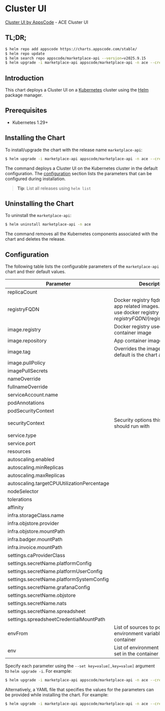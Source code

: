 # Cluster UI

[Cluster UI by AppsCode](https://github.com/appscode-cloud) - ACE Cluster UI

## TL;DR;

```bash
$ helm repo add appscode https://charts.appscode.com/stable/
$ helm repo update
$ helm search repo appscode/marketplace-api --version=v2025.9.15
$ helm upgrade -i marketplace-api appscode/marketplace-api -n ace --create-namespace --version=v2025.9.15
```

## Introduction

This chart deploys a Cluster UI on a [Kubernetes](http://kubernetes.io) cluster using the [Helm](https://helm.sh) package manager.

## Prerequisites

- Kubernetes 1.29+

## Installing the Chart

To install/upgrade the chart with the release name `marketplace-api`:

```bash
$ helm upgrade -i marketplace-api appscode/marketplace-api -n ace --create-namespace --version=v2025.9.15
```

The command deploys a Cluster UI on the Kubernetes cluster in the default configuration. The [configuration](#configuration) section lists the parameters that can be configured during installation.

> **Tip**: List all releases using `helm list`

## Uninstalling the Chart

To uninstall the `marketplace-api`:

```bash
$ helm uninstall marketplace-api -n ace
```

The command removes all the Kubernetes components associated with the chart and deletes the release.

## Configuration

The following table lists the configurable parameters of the `marketplace-api` chart and their default values.

|                 Parameter                  |                                                             Description                                                              |                                                                                            Default                                                                                             |
|--------------------------------------------|--------------------------------------------------------------------------------------------------------------------------------------|------------------------------------------------------------------------------------------------------------------------------------------------------------------------------------------------|
| replicaCount                               |                                                                                                                                      | <code>1</code>                                                                                                                                                                                 |
| registryFQDN                               | Docker registry fqdn used to pull app related images. Set this to use docker registry hosted at ${registryFQDN}/${registry}/${image} | <code>ghcr.io</code>                                                                                                                                                                           |
| image.registry                             | Docker registry used to pull app container image                                                                                     | <code>appscode</code>                                                                                                                                                                          |
| image.repository                           | App container image                                                                                                                  | <code>b3</code>                                                                                                                                                                                |
| image.tag                                  | Overrides the image tag whose default is the chart appVersion.                                                                       | <code>""</code>                                                                                                                                                                                |
| image.pullPolicy                           |                                                                                                                                      | <code>Always</code>                                                                                                                                                                            |
| imagePullSecrets                           |                                                                                                                                      | <code>[]</code>                                                                                                                                                                                |
| nameOverride                               |                                                                                                                                      | <code>""</code>                                                                                                                                                                                |
| fullnameOverride                           |                                                                                                                                      | <code>""</code>                                                                                                                                                                                |
| serviceAccount.name                        |                                                                                                                                      | <code>""</code>                                                                                                                                                                                |
| podAnnotations                             |                                                                                                                                      | <code>{}</code>                                                                                                                                                                                |
| podSecurityContext                         |                                                                                                                                      | <code>{}</code>                                                                                                                                                                                |
| securityContext                            | Security options this container should run with                                                                                      | <code>{"allowPrivilegeEscalation":false,"capabilities":{"drop":["ALL"]},"readOnlyRootFilesystem":true,"runAsNonRoot":true,"runAsUser":65534,"seccompProfile":{"type":"RuntimeDefault"}}</code> |
| service.type                               |                                                                                                                                      | <code>ClusterIP</code>                                                                                                                                                                         |
| service.port                               |                                                                                                                                      | <code>80</code>                                                                                                                                                                                |
| resources                                  |                                                                                                                                      | <code>{}</code>                                                                                                                                                                                |
| autoscaling.enabled                        |                                                                                                                                      | <code>false</code>                                                                                                                                                                             |
| autoscaling.minReplicas                    |                                                                                                                                      | <code>1</code>                                                                                                                                                                                 |
| autoscaling.maxReplicas                    |                                                                                                                                      | <code>100</code>                                                                                                                                                                               |
| autoscaling.targetCPUUtilizationPercentage |                                                                                                                                      | <code>80</code>                                                                                                                                                                                |
| nodeSelector                               |                                                                                                                                      | <code>{}</code>                                                                                                                                                                                |
| tolerations                                |                                                                                                                                      | <code>[]</code>                                                                                                                                                                                |
| affinity                                   |                                                                                                                                      | <code>{}</code>                                                                                                                                                                                |
| infra.storageClass.name                    |                                                                                                                                      | <code>"standard"</code>                                                                                                                                                                        |
| infra.objstore.provider                    |                                                                                                                                      | <code>""</code>                                                                                                                                                                                |
| infra.objstore.mountPath                   |                                                                                                                                      | <code>""</code>                                                                                                                                                                                |
| infra.badger.mountPath                     |                                                                                                                                      | <code>/badger</code>                                                                                                                                                                           |
| infra.invoice.mountPath                    |                                                                                                                                      | <code>/billing</code>                                                                                                                                                                          |
| settings.caProviderClass                   |                                                                                                                                      | <code>""</code>                                                                                                                                                                                |
| settings.secretName.platformConfig         |                                                                                                                                      | <code>""</code>                                                                                                                                                                                |
| settings.secretName.platformUserConfig     |                                                                                                                                      | <code>""</code>                                                                                                                                                                                |
| settings.secretName.platformSystemConfig   |                                                                                                                                      | <code>""</code>                                                                                                                                                                                |
| settings.secretName.grafanaConfig          |                                                                                                                                      | <code>""</code>                                                                                                                                                                                |
| settings.secretName.objstore               |                                                                                                                                      | <code>""</code>                                                                                                                                                                                |
| settings.secretName.nats                   |                                                                                                                                      | <code>""</code>                                                                                                                                                                                |
| settings.secretName.spreadsheet            |                                                                                                                                      | <code>""</code>                                                                                                                                                                                |
| settings.spreadsheetCredentialMountPath    |                                                                                                                                      | <code>"/data/marketplace-credentials"</code>                                                                                                                                                   |
| envFrom                                    | List of sources to populate environment variables in the container                                                                   | <code>[]</code>                                                                                                                                                                                |
| env                                        | List of environment variables to set in the container                                                                                | <code>[]</code>                                                                                                                                                                                |


Specify each parameter using the `--set key=value[,key=value]` argument to `helm upgrade -i`. For example:

```bash
$ helm upgrade -i marketplace-api appscode/marketplace-api -n ace --create-namespace --version=v2025.9.15 --set replicaCount=1
```

Alternatively, a YAML file that specifies the values for the parameters can be provided while
installing the chart. For example:

```bash
$ helm upgrade -i marketplace-api appscode/marketplace-api -n ace --create-namespace --version=v2025.9.15 --values values.yaml
```
